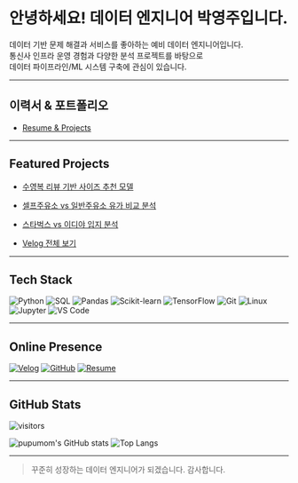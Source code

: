 # 안녕하세요! 데이터 엔지니어 박영주입니다.

데이터 기반 문제 해결과 서비스를 좋아하는 예비 데이터 엔지니어입니다.  
통신사 인프라 운영 경험과 다양한 분석 프로젝트를 바탕으로  
데이터 파이프라인/ML 시스템 구축에 관심이 있습니다.

---

## 이력서 & 포트폴리오

- [Resume & Projects](https://github.com/pupumom/resume)

---

## Featured Projects

- [수영복 리뷰 기반 사이즈 추천 모델](https://github.com/pupumom/swim_fit_predictor)
- [셀프주유소 vs 일반주유소 유가 비교 분석](https://github.com/pupumom/data_analysis/oil_price)
- [스타벅스 vs 이디야 입지 분석](https://github.com/pupumom/data_analysis/ediya_vs_starbucks)

- [Velog 전체 보기](https://velog.io/@yeongdecember)

---

## Tech Stack

![Python](https://img.shields.io/badge/Python-3776AB?style=flat&logo=python&logoColor=white)
![SQL](https://img.shields.io/badge/SQL-316192?style=flat&logo=sqlite&logoColor=white)
![Pandas](https://img.shields.io/badge/Pandas-150458?style=flat&logo=pandas&logoColor=white)
![Scikit-learn](https://img.shields.io/badge/Scikit--learn-F7931E?style=flat&logo=scikit-learn&logoColor=white)
![TensorFlow](https://img.shields.io/badge/TensorFlow-FF6F00?style=flat&logo=tensorflow&logoColor=white)
![Git](https://img.shields.io/badge/Git-F05032?style=flat&logo=git&logoColor=white)
![Linux](https://img.shields.io/badge/Linux-FCC624?style=flat&logo=linux&logoColor=black)
![Jupyter](https://img.shields.io/badge/Jupyter-F37626?style=flat&logo=jupyter&logoColor=white)
![VS Code](https://img.shields.io/badge/VSCode-007ACC?style=flat&logo=visual-studio-code&logoColor=white)

---

## Online Presence

[![Velog](https://img.shields.io/badge/Velog-20C997?style=flat&logo=velog&logoColor=white)](https://velog.io/@yeongdecember)
[![GitHub](https://img.shields.io/badge/GitHub-181717?style=flat&logo=github&logoColor=white)](https://github.com/pupumom)
[![Resume](https://img.shields.io/badge/Resume-FFDD55?style=flat&logo=read-the-docs&logoColor=black)](https://github.com/pupumom/resume)

---

## GitHub Stats

![visitors](https://komarev.com/ghpvc/?username=pupumom&label=Visitors&color=blue)

![pupumom's GitHub stats](https://github-readme-stats.vercel.app/api?username=pupumom&show_icons=true&theme=default)
![Top Langs](https://github-readme-stats.vercel.app/api/top-langs/?username=pupumom&layout=compact)

---

> 꾸준히 성장하는 데이터 엔지니어가 되겠습니다. 감사합니다.
